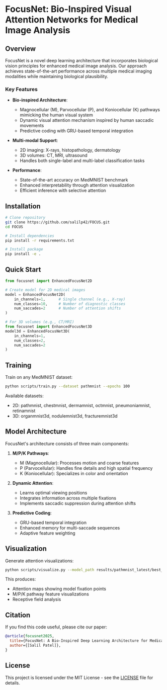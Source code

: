 # FocusNet: Bio-Inspired Visual Attention Networks for Medical Image Analysis

## Overview

FocusNet is a novel deep learning architecture that incorporates biological vision principles for enhanced medical image analysis. Our approach achieves state-of-the-art performance across multiple medical imaging modalities while maintaining biological plausibility.

### Key Features
- **Bio-inspired Architecture**: 
  - Magnocellular (M), Parvocellular (P), and Koniocellular (K) pathways mimicking the human visual system
  - Dynamic visual attention mechanism inspired by human saccadic movements
  - Predictive coding with GRU-based temporal integration
  
- **Multi-modal Support**:
  - 2D imaging: X-rays, histopathology, dermatology
  - 3D volumes: CT, MRI, ultrasound
  - Handles both single-label and multi-label classification tasks

- **Performance**:
  - State-of-the-art accuracy on MedMNIST benchmark
  - Enhanced interpretability through attention visualization
  - Efficient inference with selective attention

## Installation

```bash
# Clone repository
git clone https://github.com/salilp42/FOCUS.git
cd FOCUS

# Install dependencies
pip install -r requirements.txt

# Install package
pip install -e .
```

## Quick Start

```python
from focusnet import EnhancedFocusNet2D

# Create model for 2D medical images
model = EnhancedFocusNet2D(
    in_channels=1,      # Single channel (e.g., X-ray)
    num_classes=10,     # Number of diagnostic classes
    num_saccades=2      # Number of attention shifts
)

# For 3D volumes (e.g., CT/MRI)
from focusnet import EnhancedFocusNet3D
model3d = EnhancedFocusNet3D(
    in_channels=1,
    num_classes=2,
    num_saccades=2
)
```

## Training

Train on any MedMNIST dataset:
```bash
python scripts/train.py --dataset pathmnist --epochs 100
```

Available datasets:
- 2D: pathmnist, chestmnist, dermamnist, octmnist, pneumoniamnist, retinamnist
- 3D: organmnist3d, nodulemnist3d, fracturemnist3d

## Model Architecture

FocusNet's architecture consists of three main components:

1. **M/P/K Pathways**:
   - M (Magnocellular): Processes motion and coarse features
   - P (Parvocellular): Handles fine details and high spatial frequency
   - K (Koniocellular): Specializes in color and orientation

2. **Dynamic Attention**:
   - Learns optimal viewing positions
   - Integrates information across multiple fixations
   - Implements saccadic suppression during attention shifts

3. **Predictive Coding**:
   - GRU-based temporal integration
   - Enhanced memory for multi-saccade sequences
   - Adaptive feature weighting

## Visualization

Generate attention visualizations:
```bash
python scripts/visualize.py --model_path results/pathmnist_latest/best_model.pth --dataset pathmnist
```

This produces:
- Attention maps showing model fixation points
- M/P/K pathway feature visualizations
- Receptive field analysis

## Citation

If you find this code useful, please cite our paper:

```bibtex
@article{focusnet2025,
  title={FocusNet: A Bio-Inspired Deep Learning Architecture for Medical Image Analysis},
  author={[Salil Patel]},
}
```

## License

This project is licensed under the MIT License - see the [LICENSE](LICENSE) file for details.
